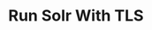 ---
title: Run Solr With TLS
menu:
  docs_{{ .version }}:
    identifier: sl-tls-solr
    name: TLS/SSL Encryption
    parent: sl-solr-guides
    weight: 26
menu_name: docs_{{ .version }}
---